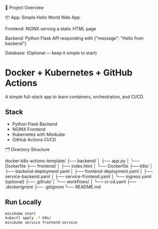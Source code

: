 🧱 Project Overview

📦 App: Simple Hello World Web App

Frontend: NGINX serving a static HTML page

Backend: Python Flask API responding with {"message": "Hello from backend"}

Database: (Optional — keep it simple to start)

# Docker + Kubernetes + GitHub Actions

A simple full-stack app to learn containers, orchestration, and CI/CD.

## Stack
- Python Flask Backend
- NGINX Frontend
- Kubernetes with Minikube
- GitHub Actions CI/CD

🗂️ Directory Structure

docker-k8s-actions-template/
├── backend/
│   ├── app.py
│   └── Dockerfile
├── frontend/
│   ├── index.html
│   └── Dockerfile
├── k8s/
│   ├── backend-deployment.yaml
│   ├── frontend-deployment.yaml
│   ├── service-backend.yaml
│   ├── service-frontend.yaml
│   └── ingress.yaml (optional)
├── .github/
│   └── workflows/
│       └── ci-cd.yaml
├── .dockerignore
├── .gitignore
└── README.md


## Run Locally
```bash
minikube start
kubectl apply -f k8s/
minikube service frontend-service

